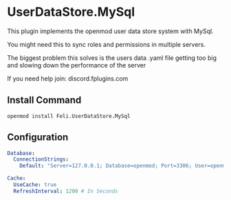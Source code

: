 # UserDataStore.MySql

This plugin implements the openmod user data store system with MySql.

You might need this to sync roles and permissions in multiple servers.

The biggest problem this solves is the users data .yaml file getting too big and slowing down the performance of the server

If you need help join: discord.fplugins.com

## Install Command
```
openmod install Feli.UserDataStore.MySql
```

## Configuration
```yml
Database:
  ConnectionStrings:
    Default: "Server=127.0.0.1; Database=openmod; Port=3306; User=openmod; Password=password"

Cache:
  UseCache: true 
  RefreshInterval: 1200 # In Seconds
```
